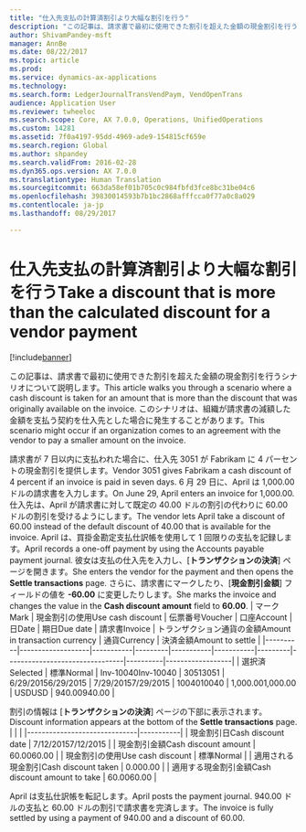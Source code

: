 ```yaml
---
title: "仕入先支払の計算済割引より大幅な割引を行う"
description: "この記事は、請求書で最初に使用できた割引を超えた金額の現金割引を行うシナリオについて説明します。 このシナリオは、組織が請求書の減額した金額を支払う契約を仕入先とした場合に発生することがあります。"
author: ShivamPandey-msft
manager: AnnBe
ms.date: 08/22/2017
ms.topic: article
ms.prod: 
ms.service: dynamics-ax-applications
ms.technology: 
ms.search.form: LedgerJournalTransVendPaym, VendOpenTrans
audience: Application User
ms.reviewer: twheeloc
ms.search.scope: Core, AX 7.0.0, Operations, UnifiedOperations
ms.custom: 14281
ms.assetid: 7f0a4197-95dd-4969-ade9-154815cf659e
ms.search.region: Global
ms.author: shpandey
ms.search.validFrom: 2016-02-28
ms.dyn365.ops.version: AX 7.0.0
ms.translationtype: Human Translation
ms.sourcegitcommit: 663da58ef01b705c0c984fbfd3fce8bc31be04c6
ms.openlocfilehash: 39830014593b7b1bc2868afffcca0f77a0c8a029
ms.contentlocale: ja-jp
ms.lasthandoff: 08/29/2017

---
```


# <a name="take-a-discount-that-is-more-than-the-calculated-discount-for-a-vendor-payment"></a><span data-ttu-id="a2c8b-104">仕入先支払の計算済割引より大幅な割引を行う</span><span class="sxs-lookup"><span data-stu-id="a2c8b-104">Take a discount that is more than the calculated discount for a vendor payment</span></span>

[!include[banner](../includes/banner.md)]


<span data-ttu-id="a2c8b-105">この記事は、請求書で最初に使用できた割引を超えた金額の現金割引を行うシナリオについて説明します。</span><span class="sxs-lookup"><span data-stu-id="a2c8b-105">This article walks you through a scenario where a cash discount is taken for an amount that is more than the discount that was originally available on the invoice.</span></span> <span data-ttu-id="a2c8b-106">このシナリオは、組織が請求書の減額した金額を支払う契約を仕入先とした場合に発生することがあります。</span><span class="sxs-lookup"><span data-stu-id="a2c8b-106">This scenario might occur if an organization comes to an agreement with the vendor to pay a smaller amount on the invoice.</span></span> 

<span data-ttu-id="a2c8b-107">請求書が 7 日以内に支払われた場合に、仕入先 3051 が Fabrikam に 4 パーセントの現金割引を提供します。</span><span class="sxs-lookup"><span data-stu-id="a2c8b-107">Vendor 3051 gives Fabrikam a cash discount of 4 percent if an invoice is paid in seven days.</span></span> <span data-ttu-id="a2c8b-108">6 月 29 日に、April は 1,000.00 ドルの請求書を入力します。</span><span class="sxs-lookup"><span data-stu-id="a2c8b-108">On June 29, April enters an invoice for 1,000.00.</span></span> <span data-ttu-id="a2c8b-109">仕入先は、April が請求書に対して既定の 40.00 ドルの割引の代わりに 60.00 ドルの割引を受けるようにします。</span><span class="sxs-lookup"><span data-stu-id="a2c8b-109">The vendor lets April take a discount of 60.00 instead of the default discount of 40.00 that is available for the invoice.</span></span> <span data-ttu-id="a2c8b-110">April は、買掛金勘定支払仕訳帳を使用して 1 回限りの支払を記録します。</span><span class="sxs-lookup"><span data-stu-id="a2c8b-110">April records a one-off payment by using the Accounts payable payment journal.</span></span> <span data-ttu-id="a2c8b-111">彼女は支払の仕入先を入力し、[**トランザクションの決済**] ページを開きます。</span><span class="sxs-lookup"><span data-stu-id="a2c8b-111">She enters the vendor for the payment and then opens the **Settle transactions** page.</span></span> <span data-ttu-id="a2c8b-112">さらに、請求書にマークしたり、[**現金割引金額**] フィールドの値を **-60.00** に変更したりします。</span><span class="sxs-lookup"><span data-stu-id="a2c8b-112">She marks the invoice and changes the value in the **Cash discount amount** field to **60.00**.</span></span>
| <span data-ttu-id="a2c8b-113">マーク</span><span class="sxs-lookup"><span data-stu-id="a2c8b-113">Mark</span></span>     | <span data-ttu-id="a2c8b-114">現金割引の使用</span><span class="sxs-lookup"><span data-stu-id="a2c8b-114">Use cash discount</span></span> | <span data-ttu-id="a2c8b-115">伝票番号</span><span class="sxs-lookup"><span data-stu-id="a2c8b-115">Voucher</span></span>   | <span data-ttu-id="a2c8b-116">口座</span><span class="sxs-lookup"><span data-stu-id="a2c8b-116">Account</span></span> | <span data-ttu-id="a2c8b-117">日</span><span class="sxs-lookup"><span data-stu-id="a2c8b-117">Date</span></span>      | <span data-ttu-id="a2c8b-118">期日</span><span class="sxs-lookup"><span data-stu-id="a2c8b-118">Due date</span></span>  | <span data-ttu-id="a2c8b-119">請求書</span><span class="sxs-lookup"><span data-stu-id="a2c8b-119">Invoice</span></span> | <span data-ttu-id="a2c8b-120">トランザクション通貨の金額</span><span class="sxs-lookup"><span data-stu-id="a2c8b-120">Amount in transaction currency</span></span> | <span data-ttu-id="a2c8b-121">通貨</span><span class="sxs-lookup"><span data-stu-id="a2c8b-121">Currency</span></span> | <span data-ttu-id="a2c8b-122">決済金額</span><span class="sxs-lookup"><span data-stu-id="a2c8b-122">Amount to settle</span></span> |
|----------|-------------------|-----------|---------|-----------|-----------|---------|--------------------------------|----------|------------------|
| <span data-ttu-id="a2c8b-123">選択済</span><span class="sxs-lookup"><span data-stu-id="a2c8b-123">Selected</span></span> | <span data-ttu-id="a2c8b-124">標準</span><span class="sxs-lookup"><span data-stu-id="a2c8b-124">Normal</span></span>            | <span data-ttu-id="a2c8b-125">Inv-10040</span><span class="sxs-lookup"><span data-stu-id="a2c8b-125">Inv-10040</span></span> | <span data-ttu-id="a2c8b-126">3051</span><span class="sxs-lookup"><span data-stu-id="a2c8b-126">3051</span></span>    | <span data-ttu-id="a2c8b-127">6/29/2015</span><span class="sxs-lookup"><span data-stu-id="a2c8b-127">6/29/2015</span></span> | <span data-ttu-id="a2c8b-128">7/29/2015</span><span class="sxs-lookup"><span data-stu-id="a2c8b-128">7/29/2015</span></span> | <span data-ttu-id="a2c8b-129">10040</span><span class="sxs-lookup"><span data-stu-id="a2c8b-129">10040</span></span>   | <span data-ttu-id="a2c8b-130">1,000.00</span><span class="sxs-lookup"><span data-stu-id="a2c8b-130">1,000.00</span></span>                       | <span data-ttu-id="a2c8b-131">USD</span><span class="sxs-lookup"><span data-stu-id="a2c8b-131">USD</span></span>      | <span data-ttu-id="a2c8b-132">940.00</span><span class="sxs-lookup"><span data-stu-id="a2c8b-132">940.00</span></span>           |

<span data-ttu-id="a2c8b-133">割引の情報は [**トランザクションの決済**] ページの下部に表示されます。</span><span class="sxs-lookup"><span data-stu-id="a2c8b-133">Discount information appears at the bottom of the **Settle transactions** page.</span></span>
|                              |           |
|------------------------------|-----------|
| <span data-ttu-id="a2c8b-134">現金割引日</span><span class="sxs-lookup"><span data-stu-id="a2c8b-134">Cash discount date</span></span>           | <span data-ttu-id="a2c8b-135">7/12/2015</span><span class="sxs-lookup"><span data-stu-id="a2c8b-135">7/12/2015</span></span> |
| <span data-ttu-id="a2c8b-136">現金割引金額</span><span class="sxs-lookup"><span data-stu-id="a2c8b-136">Cash discount amount</span></span>         | <span data-ttu-id="a2c8b-137">60.00</span><span class="sxs-lookup"><span data-stu-id="a2c8b-137">60.00</span></span>     |
| <span data-ttu-id="a2c8b-138">現金割引の使用</span><span class="sxs-lookup"><span data-stu-id="a2c8b-138">Use cash discount</span></span>            | <span data-ttu-id="a2c8b-139">標準</span><span class="sxs-lookup"><span data-stu-id="a2c8b-139">Normal</span></span>    |
| <span data-ttu-id="a2c8b-140">適用される現金割引</span><span class="sxs-lookup"><span data-stu-id="a2c8b-140">Cash discount taken</span></span>          | <span data-ttu-id="a2c8b-141">0.00</span><span class="sxs-lookup"><span data-stu-id="a2c8b-141">0.00</span></span>      |
| <span data-ttu-id="a2c8b-142">適用する現金割引金額</span><span class="sxs-lookup"><span data-stu-id="a2c8b-142">Cash discount amount to take</span></span> | <span data-ttu-id="a2c8b-143">60.00</span><span class="sxs-lookup"><span data-stu-id="a2c8b-143">60.00</span></span>     |

<span data-ttu-id="a2c8b-144">April は支払仕訳帳を転記します。</span><span class="sxs-lookup"><span data-stu-id="a2c8b-144">April posts the payment journal.</span></span> <span data-ttu-id="a2c8b-145">940.00 ドルの支払と 60.00 ドルの割引で請求書を完済します。</span><span class="sxs-lookup"><span data-stu-id="a2c8b-145">The invoice is fully settled by using a payment of 940.00 and a discount of 60.00.</span></span>




